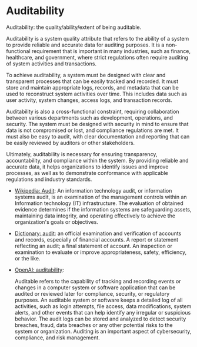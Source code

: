 # Auditability

Auditability: the quality/ability/extent of being auditable.

<div data-chatgpt-prompt="explain auditability (system quality attribute, cross-functional constraint, non-functional requirement)">Auditability is a system quality attribute that refers to the ability of a system to provide reliable and accurate data for auditing purposes. It is a non-functional requirement that is important in many industries, such as finance, healthcare, and government, where strict regulations often require auditing of system activities and transactions.

To achieve auditability, a system must be designed with clear and transparent processes that can be easily tracked and recorded. It must store and maintain appropriate logs, records, and metadata that can be used to reconstruct system activities over time. This includes data such as user activity, system changes, access logs, and transaction records. 

Auditability is also a cross-functional constraint, requiring collaboration between various departments such as development, operations, and security. The system must be designed with security in mind to ensure that data is not compromised or lost, and compliance regulations are met. It must also be easy to audit, with clear documentation and reporting that can be easily reviewed by auditors or other stakeholders.

Ultimately, auditability is necessary for ensuring transparency, accountability, and compliance within the system. By providing reliable and accurate data, it helps organizations to identify issues and improve processes, as well as to demonstrate conformance with applicable regulations and industry standards.</div>

* [Wikipedia: Audit](https://wikipedia.org/wiki/Audit): An information technology audit, or information systems audit, is an examination of the management controls within an Information technology (IT) infrastructure. The evaluation of obtained evidence determines if the information systems are safeguarding assets, maintaining data integrity, and operating effectively to achieve the organization's goals or objectives.

* [Dictionary: audit](https://www.dictionary.com/browse/audit): an official examination and verification of accounts and records, especially of financial accounts. A report or statement reflecting an audit; a final statement of account. An inspection or examination to evaluate or improve appropriateness, safety, efficiency, or the like.

* [OpenAI: auditability](https:://openai.com): <div data-chatgpt-prompt="define auditability (computers and software)">Auditable refers to the capability of tracking and recording events or changes in a computer system or software application that can be audited or reviewed later for compliance, security, or regulatory purposes. An auditable system or software keeps a detailed log of all activities, such as login attempts, file access, data modifications, system alerts, and other events that can help identify any irregular or suspicious behavior. The audit logs can be stored and analyzed to detect security breaches, fraud, data breaches or any other potential risks to the system or organization. Auditing is an important aspect of cybersecurity, compliance, and risk management.</div>
